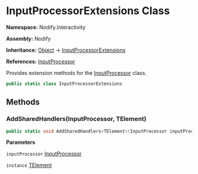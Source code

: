 # InputProcessorExtensions Class  
  
**Namespace:** Nodify.Interactivity  
  
**Assembly:** Nodify  
  
**Inheritance:** [Object](https://docs.microsoft.com/en-us/dotnet/api/System.Object) → [InputProcessorExtensions](Nodify_Interactivity_InputProcessorExtensions)  
  
**References:** [InputProcessor](Nodify_Interactivity_InputProcessor)  
  
Provides extension methods for the [InputProcessor](Nodify_Interactivity_InputProcessor) class.  
  
```csharp  
public static class InputProcessorExtensions  
```  
  
## Methods  
  
### AddSharedHandlers(InputProcessor, TElement)  
  
```csharp  
public static void AddSharedHandlers<TElement>(InputProcessor inputProcessor, TElement instance);  
```  
  
**Parameters**  
  
`inputProcessor` [InputProcessor](Nodify_Interactivity_InputProcessor)  
  
`instance` [TElement](Nodify_Interactivity_InputProcessorExtensions_TElement)  
  
